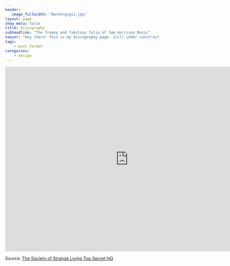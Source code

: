 ```yaml
---
header:
   image_fullwidth: "Bannergigs1.jpg"
layout: page
show_meta: false
title: Discography
subheadline: "The freaky and fabulous folio of Sam Harrison Music"
teaser: "Hey there! This is my discography page- still under construction as the crow flies, but on the way!!! "
tags:
    - post format
categories:
    - design 
---
```

<!--more-->
<iframe src="https://calendar.google.com/calendar/embed?src=samharrisonlincoln%40gmail.com&ctz=Europe/London" style="border: 0" width="800" height="600" frameborder="0" scrolling="no"></iframe>

Source: [The Society of Strange Living Top Secret HQ](https://www.youtube.com/watch?v=z5NtUWZCbQ4)
